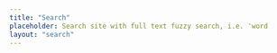 ```yaml
---
title: "Search"
placeholder: Search site with full text fuzzy search, i.e. 'word
layout: "search"
---
```

